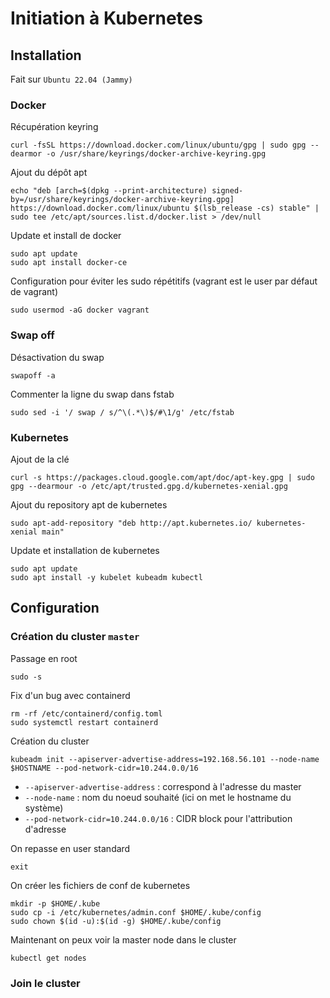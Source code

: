 # Initiation à Kubernetes

## Installation

Fait sur `Ubuntu 22.04 (Jammy)`

### Docker

Récupération keyring
```
curl -fsSL https://download.docker.com/linux/ubuntu/gpg | sudo gpg --dearmor -o /usr/share/keyrings/docker-archive-keyring.gpg
```

Ajout du dépôt apt
```
echo "deb [arch=$(dpkg --print-architecture) signed-by=/usr/share/keyrings/docker-archive-keyring.gpg] https://download.docker.com/linux/ubuntu $(lsb_release -cs) stable" | sudo tee /etc/apt/sources.list.d/docker.list > /dev/null
```

Update et install de docker
```
sudo apt update
sudo apt install docker-ce
```

Configuration pour éviter les sudo répétitifs (vagrant est le user par défaut de vagrant)
```
sudo usermod -aG docker vagrant
```

### Swap off

Désactivation du swap
```
swapoff -a
```

Commenter la ligne du swap dans fstab
```
sudo sed -i '/ swap / s/^\(.*\)$/#\1/g' /etc/fstab
```

### Kubernetes

Ajout de la clé
```
curl -s https://packages.cloud.google.com/apt/doc/apt-key.gpg | sudo gpg --dearmour -o /etc/apt/trusted.gpg.d/kubernetes-xenial.gpg
```

Ajout du repository apt de kubernetes
```
sudo apt-add-repository "deb http://apt.kubernetes.io/ kubernetes-xenial main"
```

Update et installation de kubernetes
```
sudo apt update
sudo apt install -y kubelet kubeadm kubectl
```

## Configuration

### Création du cluster `master`

Passage en root
```
sudo -s
```

Fix d'un bug avec containerd
```
rm -rf /etc/containerd/config.toml
sudo systemctl restart containerd
```

Création du cluster
```
kubeadm init --apiserver-advertise-address=192.168.56.101 --node-name $HOSTNAME --pod-network-cidr=10.244.0.0/16
```
 - `--apiserver-advertise-address` : correspond à l'adresse du master
 - `--node-name` : nom du noeud souhaité (ici on met le hostname du système)
 - `--pod-network-cidr=10.244.0.0/16` : CIDR block pour l'attribution d'adresse

On repasse en user standard
```
exit
```

On créer les fichiers de conf de kubernetes
```
mkdir -p $HOME/.kube
sudo cp -i /etc/kubernetes/admin.conf $HOME/.kube/config
sudo chown $(id -u):$(id -g) $HOME/.kube/config
```

Maintenant on peux voir la master node dans le cluster
```
kubectl get nodes
```

### Join le cluster